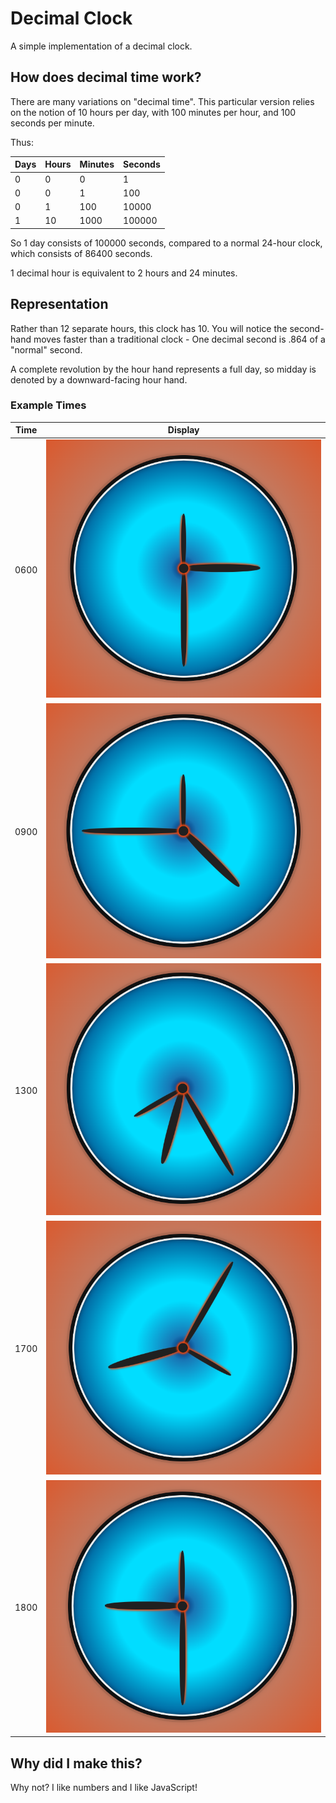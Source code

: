 # Decimal Clock

A simple implementation of a decimal clock.

## How does decimal time work?

There are many variations on "decimal time". This particular version relies on
the notion of 10 hours per day, with 100 minutes per hour, and 100 seconds per
minute.

Thus:

|Days|Hours|Minutes|Seconds|
|----|-----|-------|-------|
|0   |0    |0      |1      |
|0   |0    |1      |100    |
|0   |1    |100    |10000  |
|1   |10   |1000   |100000 |

So 1 day consists of 100000 seconds, compared to a normal 24-hour clock, which
consists of 86400 seconds.

1 decimal hour is equivalent to 2 hours and 24 minutes.

## Representation

Rather than 12 separate hours, this clock has 10. You will notice the
second-hand moves faster than a traditional clock - One decimal second is .864
of a "normal" second.

A complete revolution by the hour hand represents a full day, so midday is
denoted by a downward-facing hour hand.

### Example Times

| Time | Display |
| -- | -- |
| 0600 | ![6 in the morning](docs/images/time-0600.png) |
| 0900 | ![9 in the morning](docs/images/time-0900.png) |
| 1300 | ![1 in the afternoon](docs/images/time-1300.png) |
| 1700 | ![5 in the evening](docs/images/time-1700.png) |
| 1800 | ![6 in the evening](docs/images/time-1800.png) |

## Why did I make this?

Why not? I like numbers and I like JavaScript!
